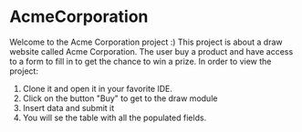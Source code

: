 ﻿# AcmeCorporation
Welcome to the Acme Corporation project :)
This project is about a draw website called Acme Corporation. The user buy a product and have access to a form to fill in to get the chance to win a prize. 
In order to view the project:
1. Clone it and open it in your favorite IDE.
2. Click on the button "Buy" to get to the draw module
3. Insert data and submit it
4. You will se the table with all the populated fields.
